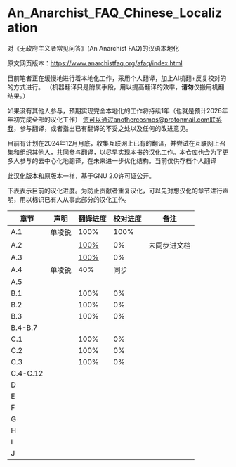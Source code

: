# An_Anarchist_FAQ_Chinese_Localization

对《无政府主义者常见问答》(An Anarchist FAQ)的汉语本地化

原文网页版本：https://www.anarchistfaq.org/afaq/index.html

目前笔者正在缓慢地进行着本地化工作，采用个人翻译，加上AI机翻+反复校对的的方式进行。
（机器翻译只是附属手段，用以提高翻译的效率，**请勿**仅搬用机翻结果。）

如果没有其他人参与，预期实现完全本地化的工作将持续1年（也就是预计2026年年初完成全部的汉化工作）
您可以通过anothercosmos@protonmail.com联系我，参与翻译，或者指出已有翻译的不妥之处以及任何的改进意见。

目前有计划在2024年12月月底，收集互联网上已有的翻译，并尝试在互联网上召集和组织其他人，共同参与翻译，以尽早实现本书的汉化工作。本仓库也会为了更多人参与的去中心化地翻译，在未来进一步优化结构。当前仅供存档个人翻译

此汉化版本和原版本一样，基于GNU 2.0许可证公开。

下表表示目前的汉化进度。为防止贡献者重复汉化，可以先对想汉化的章节进行声明，用以标识已有人从事此部分的汉化工作。

| 章节       | 声明  | 翻译进度                                                                                                                         | 校对进度 | 备注     |
| -------- | --- | ---------------------------------------------------------------------------------------------------------------------------- | ---- | ------ |
| A.1      | 单凌锐 | 100%                                                                                                                         | 100% |        |
| A.2      |     | [100%](https://nightfall.buzz/library/the-anarchist-faq-editorial-collective-yi-ge-wu-zhi-zhu-yi-zhe-de-chang-jian-wen-da-1) | 0%   | 未同步进文档 |
| A.3      |     | [100%](https://nightfall.buzz/library/the-anarchist-faq-editorial-collective-yi-ge-wu-zhi-zhu-yi-zhe-de-chang-jian-wen-da-1) | 0%   |        |
| A.4      | 单凌锐 | 40%                                                                                                                          | 同步   |        |
| A.5      |     |                                                                                                                              |      |        |
| B.1      |     | 100%                                                                                                                         | 0%   |        |
| B.2      |     | 100%                                                                                                                         | 0%   |        |
| B.3      |     | 100%                                                                                                                         | 0%   |        |
| B.4-B.7  |     |                                                                                                                              |      |        |
| C.1      |     | 100%                                                                                                                         | 0%   |        |
| C.2      |     | 100%                                                                                                                         | 0%   |        |
| C.3      |     | 100%                                                                                                                         | 0%   |        |
| C.4-C.12 |     |                                                                                                                              |      |        |
| D        |     |                                                                                                                              |      |        |
| E        |     |                                                                                                                              |      |        |
| F        |     |                                                                                                                              |      |        |
| G        |     |                                                                                                                              |      |        |
| H        |     |                                                                                                                              |      |        |
| I        |     |                                                                                                                              |      |        |
| J        |     |                                                                                                                              |      |        |
